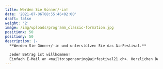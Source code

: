 ```yaml
---
title: Werden Sie Gönner/-in!
date: '2021-07-06T08:55:46+02:00'
draft: false
weight: '2'
image: /img/uploads/programm_classic-formation.jpg
positionx: 50
positiony: 50
description: |-
  **Werden Sie Gönner/-in und unterstützen Sie das AirFestival.**

  Jeder Betrag ist willkommen!
  Einfach E-Mail an <mailto:sponsoring@airfestival21.ch>. Herzlichen Dank!
---
```


